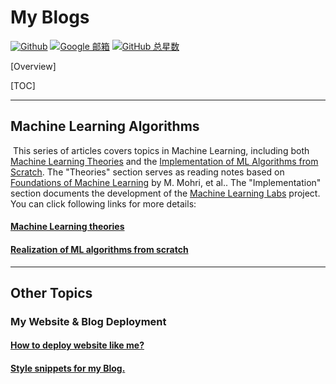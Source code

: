 # My Blogs

[![Github](https://img.shields.io/badge/-Github-333?style=flat&logo=Github&logoColor=white)](https://github.com/HugoPhi) [![Google 邮箱](https://img.shields.io/badge/Email-Google-green?logo=gmail)](mailto:hugonelsonm3@gmail.com) [![GitHub 总星数](https://img.shields.io/github/stars/HugoPhi?style=social)](https://github.com/HugoPhi)



[Overview]

[TOC]



---

## Machine Learning Algorithms

​	This series of articles covers topics in Machine Learning, including both [Machine Learning Theories](./post/MLT/index.html) and the [Implementation of ML Algorithms from Scratch](./post/MLR/index.html). The "Theories" section serves as reading notes based on [Foundations of Machine Learning](https://zh.z-lib.gs/book/5003029/1eecc7/foundations-of-machine-learning.html) by M. Mohri, et al.. The "Implementation" section documents the development of the [Machine Learning Labs](https://github.com/HugoPhi/MachineLearningLabs) project.  You can click following links for more details: 

####  [Machine Learning theories](./post/MLT/index.html)

#### [Realization of ML algorithms from scratch](./post/MLR/index.html)



---

## Other Topics

### My Website & Blog Deployment

#### [How to deploy website like me?](./post/website_by_gatsby/index.html) 

#### [Style snippets for my Blog.](./post/markdown_snippets/index.html)

